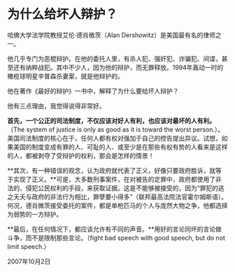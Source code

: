 # 为什么给坏人辩护？

哈佛大学法学院教授艾伦·德肖微茨（Alan Dershowitz）是美国最有名的律师之一。

他几乎专门为恶棍辩护。在他的委托人里，有杀人犯、强奸犯、诈骗犯、间谍，甚至还有纳粹战犯。其中不少人，因为他的辩护，而无罪释放。1994年轰动一时的橄榄球明星辛普森杀妻案，就是他辩护的。

他在著作《最好的辩护》一书中，解释了为什么要给坏人辩护？

他有三点理由，我觉得说得非常好。

**首先，一个公正的司法制度，不仅应该对好人有利，也应该对最坏的人有利。**（The system of justice is only as good as it is toward the worst person.）。美国司法制度的核心在于，任何人都有权对强加于自己的控告提出异议。试想，如果美国的制度变成有罪的人、可耻的人、或至少是在那些有权有势的人看来是这样的人，都被剥夺了受辩护的权利，那会是怎样的情景！

**其次，有一种错误的观念，认为政府就代表了正义，好像只要政府胜诉，就等于实现了正义。**可是，大多数刑事案件，在对被告的定罪中，政府都使用了非法的、侵犯公民权利的手段，来获取证据。这是不能够被接受的，因为“罪犯的逃之夭夭与政府的非法行为相比，罪孽要小得多”（联邦最高法院法官霍尔姆斯语）。何况，德肖微茨接受委托的案件，都是单枪匹马的个人与庞然大物之争，他都选择为弱势的一方辩护。

**最后，在任何情况下，都应该允许有不同的声音。**用好的言论同坏的言论做斗争，而不是限制那些言论。（fight bad speech with good speech, but do not limit speech.）

2007年10月2日
